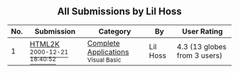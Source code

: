 ﻿<div align="center">

## All Submissions by Lil Hoss

</div>

No.  | Submission | Category | By   | User Rating
---- | ---------- | -------- | ---- | -----------
1 | [HTML2K<br /><sup>2000-12-21 18:40:52</sup>](https://github.com/Planet-Source-Code/lil-hoss-html2k__1-13877) | [Complete Applications<br /><sup>Visual Basic</sup>](../ByCategory/complete-applications__1-27.md) | Lil Hoss | 4.3 (13 globes from 3 users)
